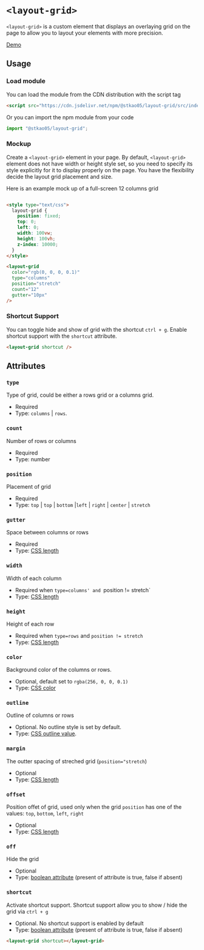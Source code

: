 # `<layout-grid>`

`<layout-grid>` is a custom element that displays an overlaying grid on the page to allow you to layout your elements with more precision.

[Demo](https://stkao05.github.io/layout-grid/)


## Usage

### Load module
You can load the module from the CDN distribution with the script tag

```html
<script src="https://cdn.jsdelivr.net/npm/@stkao05/layout-grid/src/index.js"></script>
```

Or you can import the npm module from your code

```js
import "@stkao05/layout-grid";
```

### Mockup
Create a `<layout-grid>` element in your page. By default, `<layout-grid>` element does not have width or height style set, so you need to specify its style explicitly for it to display properly on the page. You have the flexibility decide the layout grid placement and size.

Here is an example mock up of a full-screen 12 columns grid
```html

<style type="text/css">
  layout-grid {
    position: fixed;
    top: 0;
    left: 0;
    width: 100vw;
    height: 100vh;
    z-index: 10000;
  }
</style>

<layout-grid
  color="rgb(0, 0, 0, 0.1)"
  type="columns"
  position="stretch"
  count="12"
  gutter="10px"
/>
```

### Shortcut Support

You can toggle hide and show of grid with the shortcut `ctrl + g`. Enable shortcut support with the `shortcut` attribute.

```html
<layout-grid shortcut />
```


## Attributes

### `type`

Type of grid, could be either a rows grid or a columns grid.  

- Required  
- Type: `columns` | `rows`. 


### `count`

Number of rows or columns

- Required
- Type: number


### `position`
Placement of grid
- Required
- Type: `top` | `top` | `bottom` |`left` | `right` | `center` | `stretch`


### `gutter`
Space between columns or rows
- Required
- Type: [CSS length](https://developer.mozilla.org/en-US/docs/Web/CSS/length)


### `width`
Width of each column
- Required when `type=columns' and `position != stretch`
- Type: [CSS length](https://developer.mozilla.org/en-US/docs/Web/CSS/length)


### `height`
Height of each row
- Required when `type=rows` and `position != stretch`
- Type: [CSS length](https://developer.mozilla.org/en-US/docs/Web/CSS/length)


### `color`
Background color of the columns or rows.  
- Optional, default set to `rgba(256, 0, 0, 0.1)`
- Type: [CSS color](https://developer.mozilla.org/en-US/docs/Web/CSS/color_value)


### `outline`
Outline of  columns or rows
- Optional. No outline style is set by default.
- Type: [CSS outline value](https://developer.mozilla.org/en-US/docs/Web/CSS/outline).


### `margin`
The outter spacing of streched grid (`position="stretch`)
- Optional
- Type: [CSS length](https://developer.mozilla.org/en-US/docs/Web/CSS/length)


### `offset`
Position offet of grid, used only when the grid `position` has one of the values: `top`, `bottom`, `left`, `right`
- Optional
- Type: [CSS length](https://developer.mozilla.org/en-US/docs/Web/CSS/length)


### `off`
Hide the grid
- Optional
- Type: [boolean attribute](https://html.spec.whatwg.org/multipage/common-microsyntaxes.html#boolean-attributes) (present of attribute is true, false if absent)


### `shortcut`
Activate shortcut support. Shortcut support allow you to show / hide the grid via `ctrl + g`
- Optional. No shortcut support is enabled by default
- Type: [boolean attribute](https://html.spec.whatwg.org/multipage/common-microsyntaxes.html#boolean-attributes) (present of attribute is true, false if absent)

```html
<layout-grid shortcut></layout-grid>
```
